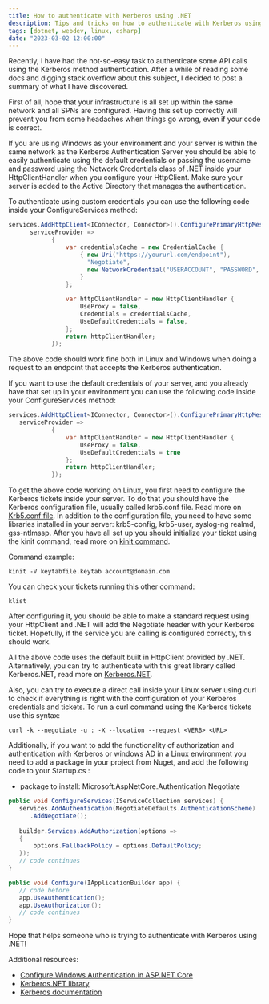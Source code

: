 ```yaml
---
title: How to authenticate with Kerberos using .NET
description: Tips and tricks on how to authenticate with Kerberos using .NET
tags: [dotnet, webdev, linux, csharp]
date: "2023-03-02 12:00:00"
---
```


Recently, I have had the not-so-easy task to authenticate some API calls using the Kerberos method authentication. After a while of reading some docs and digging stack overflow about this subject, I decided to post a summary of what I have discovered. 

First of all, hope that your infrastructure is all set up within the same network and all SPNs are configured. Having this set up correctly will prevent you from some headaches when things go wrong, even if your code is correct. 

If you are using Windows as your environment and your server is within the same network as the Kerberos Authentication Server you should be able to easily authenticate using the default credentials or passing the username and password using the Network Credentials class of .NET inside your HttpClientHandler when you configure your HttpClient. Make sure your server is added to the Active Directory that manages the authentication. 

To authenticate using custom credentials you can use the following code inside your ConfigureServices method:
```csharp
services.AddHttpClient<IConnector, Connector>().ConfigurePrimaryHttpMessageHandler(
      serviceProvider =>
            {
                var credentialsCache = new CredentialCache {
                    { new Uri("https://yoururl.com/endpoint"),
                      "Negotiate",
                      new NetworkCredential("USERACCOUNT", "PASSWORD", "DOMAIN")
                    }
                };

                var httpClientHandler = new HttpClientHandler {
                    UseProxy = false,
                    Credentials = credentialsCache,
                    UseDefaultCredentials = false,
                };
                return httpClientHandler;
            });
```
The above code should work fine both in Linux and Windows when doing a request to an endpoint that accepts the Kerberos authentication. 

If you want to use the default credentials of your server, and you already have that set up in your environment you can use the following code inside your ConfigureServices method:
```csharp
services.AddHttpClient<IConnector, Connector>().ConfigurePrimaryHttpMessageHandler(
   serviceProvider =>
            {
                var httpClientHandler = new HttpClientHandler {
                    UseProxy = false,
                    UseDefaultCredentials = true
                };
                return httpClientHandler;
            });
```

To get the above code working on Linux, you first need to configure the Kerberos tickets inside your server. To do that you should have the Kerberos configuration file, usually called krb5.conf file. Read more on [Krb5.conf file](https://web.mit.edu/kerberos/krb5-1.12/doc/admin/conf_files/krb5_conf.html). In addition to the configuration file, you need to have some libraries installed in your server: krb5-config, krb5-user, syslog-ng realmd, gss-ntlmssp. After you have all set up you should initialize your ticket using the kinit command, read more on [kinit command](https://web.mit.edu/kerberos/krb5-1.12/doc/user/user_commands/kinit.html). 

Command example:
```
kinit -V keytabfile.keytab account@domain.com
```
You can check your tickets running this other command:
```
klist
```

After configuring it, you should be able to make a standard request using your HttpClient and .NET will add the Negotiate header with your Kerberos ticket. Hopefully, if the service you are calling is configured correctly, this should work. 

All the above code uses the default built in HttpClient provided by .NET. Alternatively, you can try to authenticate with this great library called Kerberos.NET, read more on [Kerberos.NET](https://github.com/dotnet/Kerberos.NET). 

Also, you can try to execute a direct call inside your Linux server using curl to check if everything is right with the configuration of your Kerberos credentials and tickets. To run a curl command using the Kerberos tickets use this syntax:
```
curl -k --negotiate -u : -X --location --request <VERB> <URL>
```

Additionally, if you want to add the functionality of authorization and authentication with Kerberos or windows AD in a Linux environment you need to add a package in your project from Nuget, and add the following code to your Startup.cs :

- package to install:  Microsoft.AspNetCore.Authentication.Negotiate

```csharp
public void ConfigureServices(IServiceCollection services) {
   services.AddAuthentication(NegotiateDefaults.AuthenticationScheme)
      .AddNegotiate();
   
   builder.Services.AddAuthorization(options =>
   {
       options.FallbackPolicy = options.DefaultPolicy;
   });
   // code continues
}

public void Configure(IApplicationBuilder app) {
   // code before
   app.UseAuthentication();
   app.UseAuthorization();
   // code continues
}
```


Hope that helps someone who is trying to authenticate with Kerberos using .NET!

Additional resources:
- [Configure Windows Authentication in ASP.NET Core](https://learn.microsoft.com/en-us/aspnet/core/security/authentication/windowsauth?view=aspnetcore-7.0&tabs=visual-studio)
- [Kerberos.NET library](https://github.com/dotnet/Kerberos.NET)
- [Kerberos documentation](https://kerberos.net/docs/index.html)
